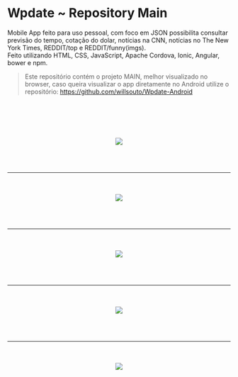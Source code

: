 # Wpdate ~ Repository Main 

Mobile App feito para uso pessoal, com foco em JSON possibilita consultar previsão do tempo, cotação do dolar, notícias  na CNN, notícias  no The New York Times, REDDIT/top e REDDIT/funny(imgs).<br/>
Feito utilizando HTML, CSS, JavaScript, Apache Cordova, Ionic,  Angular, bower e npm.

> Este repositório contém o projeto MAIN, melhor visualizado no browser, caso queira visualizar o app diretamente no Android utilize o repositório: https://github.com/willsouto/Wpdate-Android

<br/><br/><br/><br/>
<div align="center">
<img src="https://raw.githubusercontent.com/willsouto/Wpdate-main/master/ss/wpdate.jpg" ></img>

<br/><br/><hr /><br/><br/>
<img src="https://raw.githubusercontent.com/willsouto/Wpdate-main/master/ss/cnn.jpg"></img>

<br/><br/><hr /><br/><br/>
<img src="https://raw.githubusercontent.com/willsouto/Wpdate-main/master/ss/tnyt.jpg"></img>

<br/><br/><hr /><br/><br/>
<img src="https://raw.githubusercontent.com/willsouto/Wpdate-main/master/ss/top.jpg"></img>

<br/><br/><hr /><br/><br/>
<img src="https://raw.githubusercontent.com/willsouto/Wpdate-main/master/ss/funny.jpg"></img>
</div>
